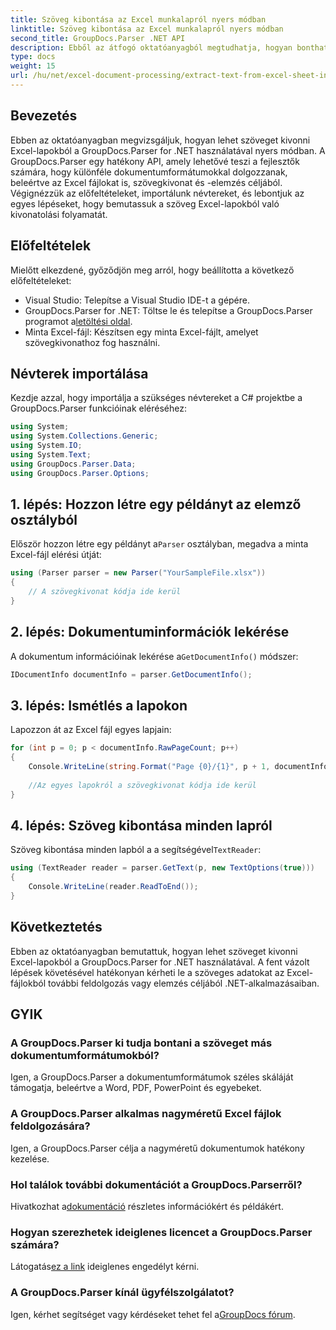 ```yaml
---
title: Szöveg kibontása az Excel munkalapról nyers módban
linktitle: Szöveg kibontása az Excel munkalapról nyers módban
second_title: GroupDocs.Parser .NET API
description: Ebből az átfogó oktatóanyagból megtudhatja, hogyan bonthat ki szöveget Excel-lapokból a GroupDocs.Parser for .NET segítségével. Töltse le és kezdje el az elemzést.
type: docs
weight: 15
url: /hu/net/excel-document-processing/extract-text-from-excel-sheet-in-raw-mode/
---
```

## Bevezetés
Ebben az oktatóanyagban megvizsgáljuk, hogyan lehet szöveget kivonni Excel-lapokból a GroupDocs.Parser for .NET használatával nyers módban. A GroupDocs.Parser egy hatékony API, amely lehetővé teszi a fejlesztők számára, hogy különféle dokumentumformátumokkal dolgozzanak, beleértve az Excel fájlokat is, szövegkivonat és -elemzés céljából. Végignézzük az előfeltételeket, importálunk névtereket, és lebontjuk az egyes lépéseket, hogy bemutassuk a szöveg Excel-lapokból való kivonatolási folyamatát.
## Előfeltételek
Mielőtt elkezdené, győződjön meg arról, hogy beállította a következő előfeltételeket:
- Visual Studio: Telepítse a Visual Studio IDE-t a gépére.
-  GroupDocs.Parser for .NET: Töltse le és telepítse a GroupDocs.Parser programot a[letöltési oldal](https://releases.groupdocs.com/parser/net/).
- Minta Excel-fájl: Készítsen egy minta Excel-fájlt, amelyet szövegkivonathoz fog használni.

## Névterek importálása
Kezdje azzal, hogy importálja a szükséges névtereket a C# projektbe a GroupDocs.Parser funkcióinak eléréséhez:
```csharp
using System;
using System.Collections.Generic;
using System.IO;
using System.Text;
using GroupDocs.Parser.Data;
using GroupDocs.Parser.Options;
```
## 1. lépés: Hozzon létre egy példányt az elemző osztályból
 Először hozzon létre egy példányt a`Parser` osztályban, megadva a minta Excel-fájl elérési útját:
```csharp
using (Parser parser = new Parser("YourSampleFile.xlsx"))
{
    // A szövegkivonat kódja ide kerül
}
```
## 2. lépés: Dokumentuminformációk lekérése
 A dokumentum információinak lekérése a`GetDocumentInfo()` módszer:
```csharp
IDocumentInfo documentInfo = parser.GetDocumentInfo();
```
## 3. lépés: Ismétlés a lapokon
Lapozzon át az Excel fájl egyes lapjain:
```csharp
for (int p = 0; p < documentInfo.RawPageCount; p++)
{
    Console.WriteLine(string.Format("Page {0}/{1}", p + 1, documentInfo.RawPageCount));
    
    //Az egyes lapokról a szövegkivonat kódja ide kerül
}
```
## 4. lépés: Szöveg kibontása minden lapról
 Szöveg kibontása minden lapból a a segítségével`TextReader`:
```csharp
using (TextReader reader = parser.GetText(p, new TextOptions(true)))
{
    Console.WriteLine(reader.ReadToEnd());
}
```

## Következtetés
Ebben az oktatóanyagban bemutattuk, hogyan lehet szöveget kivonni Excel-lapokból a GroupDocs.Parser for .NET használatával. A fent vázolt lépések követésével hatékonyan kérheti le a szöveges adatokat az Excel-fájlokból további feldolgozás vagy elemzés céljából .NET-alkalmazásaiban.

## GYIK
### A GroupDocs.Parser ki tudja bontani a szöveget más dokumentumformátumokból?
Igen, a GroupDocs.Parser a dokumentumformátumok széles skáláját támogatja, beleértve a Word, PDF, PowerPoint és egyebeket.
### A GroupDocs.Parser alkalmas nagyméretű Excel fájlok feldolgozására?
Igen, a GroupDocs.Parser célja a nagyméretű dokumentumok hatékony kezelése.
### Hol találok további dokumentációt a GroupDocs.Parserről?
 Hivatkozhat a[dokumentáció](https://reference.groupdocs.com/parser/net/) részletes információkért és példákért.
### Hogyan szerezhetek ideiglenes licencet a GroupDocs.Parser számára?
 Látogatás[ez a link](https://purchase.groupdocs.com/temporary-license/) ideiglenes engedélyt kérni.
### A GroupDocs.Parser kínál ügyfélszolgálatot?
Igen, kérhet segítséget vagy kérdéseket tehet fel a[GroupDocs fórum](https://forum.groupdocs.com/c/parser/17).